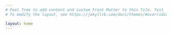 ```yaml
---
# Feel free to add content and custom Front Matter to this file. Test
# To modify the layout, see https://jekyllrb.com/docs/themes/#overriding-theme-defaults

layout: home
---
```

